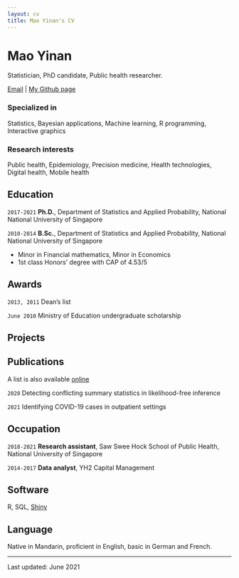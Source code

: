 ```yaml
---
layout: cv
title: Mao Yinan's CV
---
```

# Mao Yinan
Statistician, PhD candidate, Public health researcher.

<div id="webaddress">
<a href="maoyinan.jscz@gmail.com">Email</a>
| <a href="https://github.com/maoyinan">My Github page</a>
</div>


### Specialized in

Statistics, Bayesian applications, Machine learning, R programming, Interactive graphics

### Research interests

Public health, Epidemiology, Precision medicine, Health technologies, Digital health, Mobile health

## Education

`2017-2021`
__Ph.D.__, Department of Statistics and Applied Probability, National National University of Singapore

`2010-2014`
__B.Sc.__, Department of Statistics and Applied Probability, National National University of Singapore

- Minor in Financial mathematics, Minor in Economics
- 1st class Honors’ degree with CAP of 4.53/5

## Awards

`2013, 2011`
Dean’s list

`June 2010`
Ministry of Education undergraduate scholarship

## Projects


## Publications

A list is also available [online](https://scholar.google.com/citations?hl=en&view_op=list_works&gmla=AJsN-F5Trc4mxfq60WmG1fWssZbL-zvdLCGivfv4UFBFcGTf_Osi5vqcgwMh0cr9S4XvDPhOk0cRbFa_43yASl_b8zdWK984rqAfNwQLtQSR2uYcIPIl5_M&user=bGcwAH8AAAAJ)

`2020`
Detecting conflicting summary statistics in likelihood-free inference

`2021`
Identifying COVID-19 cases in outpatient settings

## Occupation

`2018-2021`
__Research assistant__, Saw Swee Hock School of Public Health, National University of Singapore

`2014-2017`
__Data analyst__, YH2 Capital Management

## Software

R, SQL, [Shiny](https://shiny.rstudio.com)

## Language

Native in Mandarin, proficient in English, basic in German and French.

---
Last updated: June 2021


